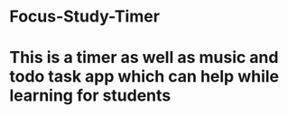 # Focus-Study-Timer
# This is a timer as well as music and todo task app which can help while learning for students
